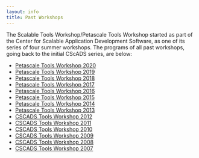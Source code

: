 ```yaml
---
layout: info
title: Past Workshops
---
```



The Scalable Tools Workshop/Petascale Tools Workshop started as part of the Center for Scalable Application Development
Software, as one of its series of four summer workshops. The programs of all past workshops, going back to the initial CScADS
series, are below:

* [Petascale Tools Workshop 2020](../petascale2020/)
* [Petascale Tools Workshop 2019](../petascale2019/)
* [Petascale Tools Workshop 2018](../petascale2018/)
* [Petascale Tools Workshop 2017](../petascale2017/)
* [Petascale Tools Workshop 2016](https://www.paradyn.org/petascale2016/)
* [Petascale Tools Workshop 2015](https://www.paradyn.org/petascale2015/)
* [Petascale Tools Workshop 2014](https://www.paradyn.org/petascale2014/)
* [Petascale Tools Workshop 2013](https://www.paradyn.org/petascale2013/)
* [CSCADS Tools Workshop 2012](http://cscads.rice.edu/performance-tools.htm)
* [CSCADS Tools Workshop 2011](http://cscads.rice.edu/performance-tools-1.htm)
* [CSCADS Tools Workshop 2010](http://cscads.rice.edu/performance-tools-2.htm)
* [CSCADS Tools Workshop 2009](http://cscads.rice.edu/performance-tools-3.htm)
* [CSCADS Tools Workshop 2008](http://cscads.rice.edu/performance-tools-4.htm)
* [CSCADS Tools Workshop 2007](http://cscads.rice.edu/perf-workshop-07.htm)
